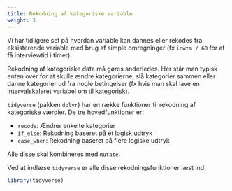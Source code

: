 ```yaml
---
title: Rekodning af kategoriske variable
weight: 3
---
```

Vi har tidligere set på hvordan variable kan dannes eller rekodes fra
eksisterende variable med brug af simple omregninger (fx `inwtm / 60`
for at få interviewtid i timer).

Rekodning af kategoriske data må gøres anderledes. Her står man typisk
enten over for at skulle ændre kategorierne, slå kategorier sammen eller
danne kategorier ud fra nogle betingelser (fx hvis man skal lave en
intervalskaleret variabel om til kategorisk).

`tidyverse` (pakken `dplyr`) har en række funktioner til rekodning af
kategoriske værdier. De tre hovedfunktioner er:

- `recode`: Ændrer enkelte kategorier
- `if_else`: Rekodning baseret på ét logisk udtryk
- `case_when`: Rekodning baseret på flere logiske udtryk

Alle disse skal kombineres med `mutate`.

Ved at indlæse `tidyverse` er alle disse rekodningsfunktioner læst ind:

``` r
library(tidyverse)
```
